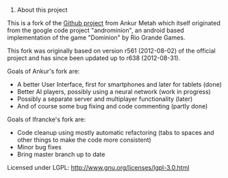 1. About this project

  This is a fork of the [Github project](https://github.com/mehtank/androminion) from Ankur Metah which itself originated from the google code project "androminion", an android based	implementation of the game
  "Dominion" by Rio Grande Games.
  
  This fork was originally based on version r561 (2012-08-02) of the
  official project and has since been updated up to r638 (2012-08-31).
  
  Goals of Ankur's fork are:
  - A better User Interface, first for smartphones and later for tablets
    (done)
  - Better AI players, possibly using a neural network
    (work in progress)
  - Possibly a separate server and multiplayer functionality
    (later)
  - And of course some bug fixing and code commenting
    (partly done)
    
  Goals of lfrancke's fork are:
  - Code cleanup using mostly automatic refactoring (tabs to spaces and other things to make the code more consistent)
  - Minor bug fixes
  - Bring master branch up to date

  Licensed under LGPL: http://www.gnu.org/licenses/lgpl-3.0.html
